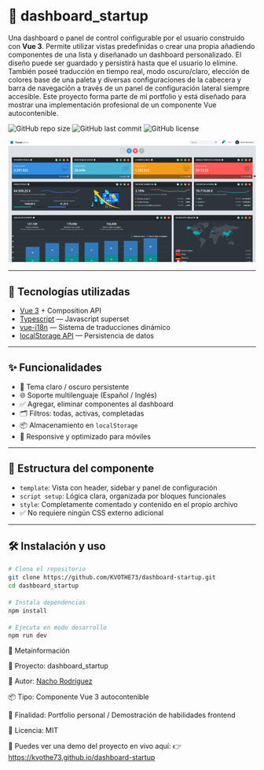 # 📘 dashboard_startup

Una dashboard o panel de control configurable por el usuario construido con **Vue 3**. Permite utilizar vistas predefinidas o crear una propia añadiendo componentes de una lista y diseñanado un dashboard personalizado. El diseño puede ser guardado y persistirá hasta que el usuario lo elimine. También poseé traducción en tiempo real, modo oscuro/claro, elección de colores base de una paleta y diversas configuraciones de la cabecera y barra de navegación a través de un panel de configuración lateral siempre accesible.
Este proyecto forma parte de mi portfolio y está diseñado para mostrar una implementación profesional de un componente Vue autocontenible.

![GitHub repo size](https://img.shields.io/github/repo-size/KVOTHE73/dashboard-startup)
![GitHub last commit](https://img.shields.io/github/last-commit/KVOTHE73/dashboard-startup)
![GitHub license](https://img.shields.io/github/license/KVOTHE73/dashboard-startup)

![Vista del editor](./public/dashboardPreview.png)

---

## 🚀 Tecnologías utilizadas

- [Vue 3](https://vuejs.org/) + Composition API
- [Typescript](https://www.typescriptlang.org/) — Javascript superset
- [vue-i18n](https://github.com/markedjs/marked) — Sistema de traducciones dinámico
- [localStorage API](https://highlightjs.org/) — Persistencia de datos

---

## ✨ Funcionalidades

- 🎨 Tema claro / oscuro persistente
- 🌐 Soporte multilenguaje (Español / Inglés)
- ✅ Agregar, eliminar componentes al dashboard
- 🗂️ Filtros: todas, activas, completadas
- 📦 Almacenamiento en `localStorage`
- 📱 Responsive y optimizado para móviles

---

## 🧩 Estructura del componente

- `template`: Vista con header, sidebar y panel de configuración
- `script setup`: Lógica clara, organizada por bloques funcionales
- `style`: Completamente comentado y contenido en el propio archivo
- ✅ No requiere ningún CSS externo adicional

---

## 🛠️ Instalación y uso

```bash
# Clona el repositorio
git clone https://github.com/KVOTHE73/dashboard-startup.git
cd dashboard_startup

# Instala dependencias
npm install

# Ejecuta en modo desarrollo
npm run dev
```

📅 Metainformación

📁 Proyecto: dashboard_startup

🧠 Autor: [Nacho Rodríguez](https://www.nacho-rodriguez.com)

📦 Tipo: Componente Vue 3 autocontenible

🎯 Finalidad: Portfolio personal / Demostración de habilidades frontend

🔗 Licencia: MIT

📣 Puedes ver una demo del proyecto en vivo aquí:
👉 https://kvothe73.github.io/dashboard-startup
